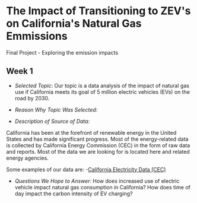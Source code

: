 # The Impact of Transitioning to ZEV's on California's Natural Gas Emmissions
Final Project - Exploring the emission impacts 

## Week 1

- *Selected Topic*: Our topic is a data analysis of the impact of natural gas use if California meets its goal of 5 million electric vehicles (EVs) on the road by 2030.

- *Reason Why Topic Was Selected:*

- *Description of Source of Data:*

California has been at the forefront of renewable energy in the United States and has made significant progress. Most of the energy-related data is collected by California Energy Commission (CEC) in the form of raw data and reports. Most of the data we are looking for is located here and related energy agencies. 

Some examples of our data are:
	-[California Electricity Data (CEC)]( https://www.energy.ca.gov/data-reports/energy-almanac/california-electricity-data)


- *Questions We Hope to Answer:*
How does increased use of electric vehicle impact natural gas consumption in California?
How does time of day impact the carbon intensity of EV charging?
